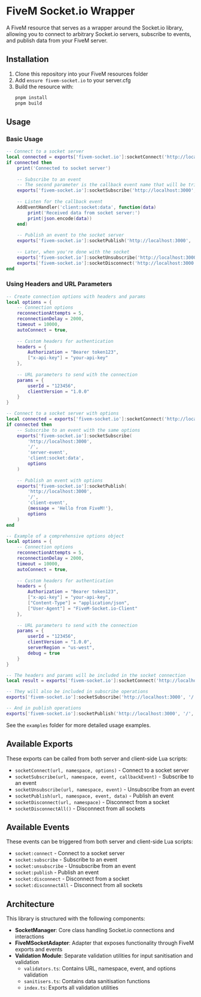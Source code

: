 # FiveM Socket.io Wrapper

A FiveM resource that serves as a wrapper around the Socket.io library, allowing you to connect to arbitrary Socket.io servers, subscribe to events, and publish data from your FiveM server.

## Installation

1. Clone this repository into your FiveM resources folder
2. Add `ensure fivem-socket.io` to your server.cfg
3. Build the resource with:
   ```bash
   pnpm install
   pnpm build
   ```

## Usage

### Basic Usage

```lua
-- Connect to a socket server
local connected = exports['fivem-socket.io']:socketConnect('http://localhost:3000', '/')
if connected then
    print('Connected to socket server')
    
    -- Subscribe to an event
    -- The second parameter is the callback event name that will be triggered when the event is received
    exports['fivem-socket.io']:socketSubscribe('http://localhost:3000', '/', 'server-event', 'client:socket:data')
    
    -- Listen for the callback event
    AddEventHandler('client:socket:data', function(data)
        print('Received data from socket server:')
        print(json.encode(data))
    end)
    
    -- Publish an event to the socket server
    exports['fivem-socket.io']:socketPublish('http://localhost:3000', '/', 'client-event', {message = 'Hello from FiveM!'})
    
    -- Later, when you're done with the socket
    exports['fivem-socket.io']:socketUnsubscribe('http://localhost:3000', '/', 'server-event')
    exports['fivem-socket.io']:socketDisconnect('http://localhost:3000', '/')
end
```

### Using Headers and URL Parameters

```lua
-- Create connection options with headers and params
local options = {
    -- Connection options
    reconnectionAttempts = 5,
    reconnectionDelay = 2000,
    timeout = 10000,
    autoConnect = true,
    
    -- Custom headers for authentication
    headers = {
        Authorization = "Bearer token123",
        ["x-api-key"] = "your-api-key"
    },
    
    -- URL parameters to send with the connection
    params = {
        userId = "123456",
        clientVersion = "1.0.0"
    }
}

-- Connect to a socket server with options
local connected = exports['fivem-socket.io']:socketConnect('http://localhost:3000', '/', options)
if connected then
    -- Subscribe to an event with the same options
    exports['fivem-socket.io']:socketSubscribe(
        'http://localhost:3000', 
        '/', 
        'server-event', 
        'client:socket:data',
        options
    )
    
    -- Publish an event with options
    exports['fivem-socket.io']:socketPublish(
        'http://localhost:3000', 
        '/', 
        'client-event', 
        {message = 'Hello from FiveM!'}, 
        options
    )
end
```

```lua
-- Example of a comprehensive options object
local options = {
    -- Connection options
    reconnectionAttempts = 5,
    reconnectionDelay = 2000,
    timeout = 10000,
    autoConnect = true,
    
    -- Custom headers for authentication
    headers = {
        Authorization = "Bearer token123",
        ["x-api-key"] = "your-api-key",
        ["Content-Type"] = "application/json",
        ["User-Agent"] = "FiveM-Socket.io-Client"
    },
    
    -- URL parameters to send with the connection
    params = {
        userId = "123456",
        clientVersion = "1.0.0",
        serverRegion = "us-west",
        debug = true
    }
}

-- The headers and params will be included in the socket connection
local result = exports['fivem-socket.io']:socketConnect('http://localhost:3000', '/', options)

-- They will also be included in subscribe operations
exports['fivem-socket.io']:socketSubscribe('http://localhost:3000', '/', 'user-updates', 'client:user:update', options)

-- And in publish operations
exports['fivem-socket.io']:socketPublish('http://localhost:3000', '/', 'client-action', { action = "login" }, options)
```

See the `examples` folder for more detailed usage examples.

## Available Exports

These exports can be called from both server and client-side Lua scripts:

- `socketConnect(url, namespace, options)` - Connect to a socket server
- `socketSubscribe(url, namespace, event, callbackEvent)` - Subscribe to an event
- `socketUnsubscribe(url, namespace, event)` - Unsubscribe from an event
- `socketPublish(url, namespace, event, data)` - Publish an event
- `socketDisconnect(url, namespace)` - Disconnect from a socket
- `socketDisconnectAll()` - Disconnect from all sockets

## Available Events

These events can be triggered from both server and client-side Lua scripts:

- `socket:connect` - Connect to a socket server
- `socket:subscribe` - Subscribe to an event
- `socket:unsubscribe` - Unsubscribe from an event
- `socket:publish` - Publish an event
- `socket:disconnect` - Disconnect from a socket
- `socket:disconnectAll` - Disconnect from all sockets

## Architecture

This library is structured with the following components:

- **SocketManager**: Core class handling Socket.io connections and interactions
- **FiveMSocketAdapter**: Adapter that exposes functionality through FiveM exports and events
- **Validation Module**: Separate validation utilities for input sanitisation and validation
  - `validators.ts`: Contains URL, namespace, event, and options validation
  - `sanitisers.ts`: Contains data sanitisation functions
  - `index.ts`: Exports all validation utilities
